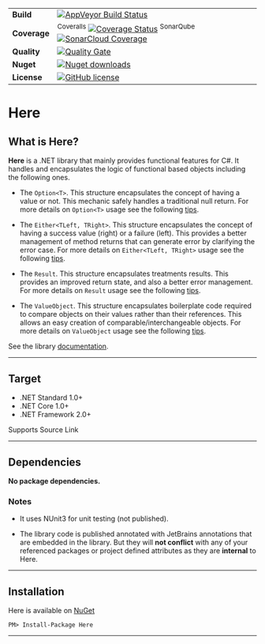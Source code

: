 | | |
| --- | --- |
| **Build** | [![AppVeyor Build Status](https://ci.appveyor.com/api/projects/status/github/KeRNeLith/Here?branch=master&svg=true)](https://ci.appveyor.com/project/KeRNeLith/Here) |
| **Coverage** | <sup>Coveralls</sup> [![Coverage Status](https://coveralls.io/repos/github/KeRNeLith/Here/badge.svg?branch=master)](https://coveralls.io/github/KeRNeLith/Here?branch=master) <sup>SonarQube</sup> [![SonarCloud Coverage](https://sonarcloud.io/api/project_badges/measure?project=here&metric=coverage)](https://sonarcloud.io/component_measures/metric/coverage/list?id=here) | 
| **Quality** | [![Quality Gate](https://sonarcloud.io/api/project_badges/measure?project=here&metric=alert_status)](https://sonarcloud.io/dashboard?id=here) | 
| **Nuget** | [![Nuget downloads](https://img.shields.io/nuget/v/here.svg)](https://www.nuget.org/packages/Here) |
| **License** | [![GitHub license](https://img.shields.io/github/license/mashape/apistatus.svg)](https://github.com/KeRNeLith/Here/blob/master/LICENSE) |

# Here

## What is **Here**?

**Here** is a .NET library that mainly provides functional features for C#.
It handles and encapsulates the logic of functional based objects including the following ones.

- The `Option<T>`. This structure encapsulates the concept of having a value or not. This mechanic safely handles a traditional null return.
For more details on `Option<T>` usage see the following [tips](src/Here/Option/README.md).

- The `Either<TLeft, TRight>`. This structure encapsulates the concept of having a success value (right) or a failure (left). This provides a better management of method returns that can generate error by clarifying the error case.
For more details on `Either<TLeft, TRight>` usage see the following [tips](src/Here/Either/README.md).

- The `Result`. This structure encapsulates treatments results. This provides an improved return state, and also a better error management.
For more details on `Result` usage see the following [tips](src/Here/Result/README.md).

- The `ValueObject`. This structure encapsulates boilerplate code required to compare objects on their values rather than their references. This allows an easy creation of comparable/interchangeable objects.
For more details on `ValueObject` usage see the following [tips](src/Here/ValueObject/README.md).

See the library [documentation](https://kernelith.github.io/Here/).

---

## Target

- .NET Standard 1.0+
- .NET Core 1.0+
- .NET Framework 2.0+

Supports Source Link

---

## Dependencies

**No package dependencies.**

### Notes

- It uses NUnit3 for unit testing (not published).

- The library code is published annotated with JetBrains annotations that are embedded in the library. But they will **not conflict** with any of your referenced packages or project defined attributes as they are **internal** to Here.

---

## Installation

Here is available on [NuGet](https://www.nuget.org/packages/Here)

	PM> Install-Package Here

---